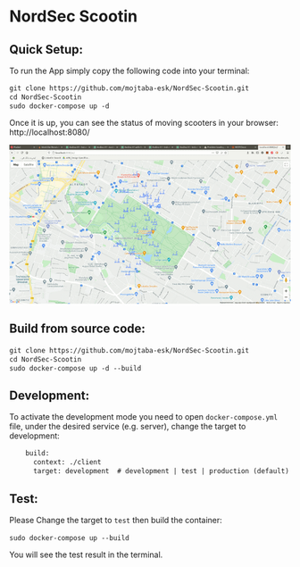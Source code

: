 # NordSec Scootin

## Quick Setup:

To run the App simply copy the following code into your terminal:

```
git clone https://github.com/mojtaba-esk/NordSec-Scootin.git
cd NordSec-Scootin
sudo docker-compose up -d
```

Once it is up, you can see the status of moving scooters in your browser: http://localhost:8080/

![Moving scooters with 50 Random clients](demo.gif "Moving scooters with 50 Random clients")

## Build from source code:

```
git clone https://github.com/mojtaba-esk/NordSec-Scootin.git
cd NordSec-Scootin
sudo docker-compose up -d --build
```

## Development:
To activate the development mode you need to open `docker-compose.yml` file, under the desired service (e.g. server), change the target to development:

```
    build:
      context: ./client
      target: development  # development | test | production (default)
```

## Test:
Please Change the target to `test` then build the container:

`sudo docker-compose up --build` 

You will see the test result in the terminal.

